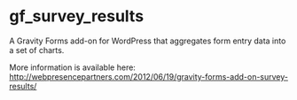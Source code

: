 gf_survey_results
=================

A Gravity Forms add-on for WordPress that aggregates form entry data into a set of charts.

More information is available here:
http://webpresencepartners.com/2012/06/19/gravity-forms-add-on-survey-results/